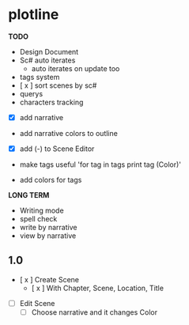 # plotline

**TODO**
- Design Document
- Sc# auto iterates
    - auto iterates on update too
- tags system
- [ x ] sort scenes by sc#
- querys
- characters tracking
- [x] add narrative
- add narrative colors to outline
- [x] add (-) to Scene Editor
- make tags useful
    'for tag in tags
    print tag (Color)'
    

- add colors for tags


**LONG TERM**
- Writing mode
- spell check
- write by narrative
- view by narrative

## 1.0
- [ x ] Create Scene
    - [ x ] With Chapter, Scene, Location, Title
- [ ] Edit Scene
    - [ ] Choose narrative and it changes Color
